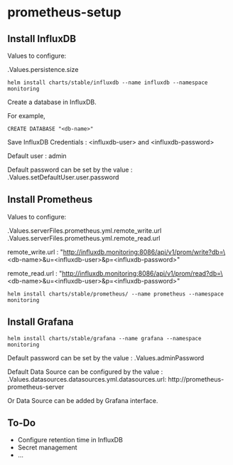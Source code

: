# prometheus-setup
 
## Install InfluxDB

Values to configure:

.Values.persistence.size

`helm install charts/stable/influxdb --name influxdb --namespace monitoring`

Create a database in InfluxDB. 

For example, 

`CREATE DATABASE "<db-name>"`

Save InfluxDB Credentials : \<influxdb-user\> and \<influxdb-password\>

Default user : admin

Default password can be set by the value : .Values.setDefaultUser.user.password

## Install Prometheus

Values to configure:

.Values.serverFiles.prometheus.yml.remote_write.url
.Values.serverFiles.prometheus.yml.remote_read.url

remote_write.url : "http://influxdb.monitoring:8086/api/v1/prom/write?db=\<db-name\>&u=\<influxdb-user\>&p=\<influxdb-password\>"

remote_read.url : "http://influxdb.monitoring:8086/api/v1/prom/read?db=\<db-name\>&u=\<influxdb-user\>&p=\<influxdb-password\>"

`helm install charts/stable/prometheus/ --name prometheus --namespace monitoring`


## Install Grafana

`helm install charts/stable/grafana --name grafana --namespace monitoring`

Default password can be set by the value : .Values.adminPassword

Default Data Source can be configured by the value : .Values.datasources.datasources.yml.datasources.url: http://prometheus-prometheus-server

Or Data Source can be added by Grafana interface.


## To-Do

- Configure retention time in InfluxDB
- Secret management 
- ...


